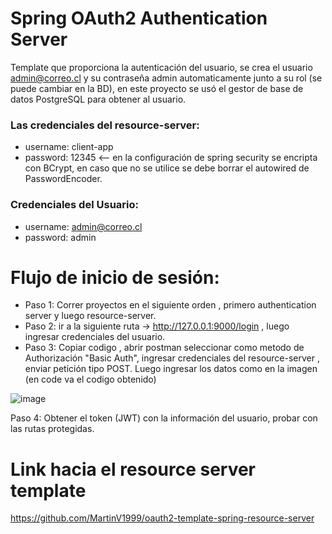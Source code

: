 # Spring OAuth2 Authentication Server

Template que proporciona la autenticación del usuario, se crea el usuario admin@correo.cl y su contraseña admin automaticamente junto a su rol (se puede cambiar en la BD), en este proyecto se usó el gestor de base de datos PostgreSQL para obtener al usuario.

### Las credenciales del resource-server: 
- username: client-app
- password: 12345 <-- en la configuración de spring security se encripta con BCrypt, en caso que no se utilice se debe borrar el autowired de PasswordEncoder.

### Credenciales del Usuario:
- username: admin@correo.cl
- password: admin

# Flujo de inicio de sesión:

- Paso 1: Correr proyectos en el siguiente orden , primero authentication server y luego resource-server.
- Paso 2: ir a la siguiente ruta -> http://127.0.0.1:9000/login , luego ingresar credenciales del usuario.
- Paso 3: Copiar codigo , abrir postman seleccionar como metodo de Authorización  "Basic Auth", ingresar credenciales del resource-server , enviar petición tipo POST. Luego ingresar los datos como en la imagen (en code va el codigo obtenido)

![image](https://github.com/MartinV1999/oauth2-template-spring/assets/96119356/f7042330-6910-45b0-a1ce-41258dbbc616)

Paso 4: Obtener el token (JWT) con la información del usuario, probar con las rutas protegidas.

# Link hacia el resource server template

https://github.com/MartinV1999/oauth2-template-spring-resource-server
